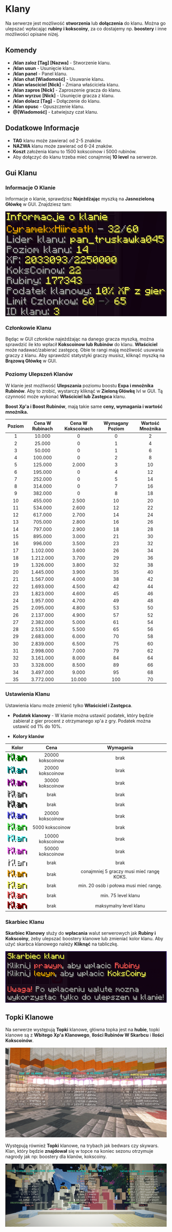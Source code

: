# Klany
Na serwerze jest możliwość **stworzenia** lub **dołączenia** do klanu. Można go ulepszać wpłacając **rubiny i kokscoiny**, za co dostajemy np. **boostery** i inne możliwości opisane niżej.

## Komendy

- **/klan zaloz [Tag] [Nazwa]** - Stworzenie klanu.
- **/klan usun** - Usunięcie klanu.
- **/klan panel** - Panel klanu.
- **/klan chat [Wiadomość]** - Usuwanie klanu.
- **/klan wlasciciel [Nick]** - Zmiana właściciela klanu.
- **/klan zapros [Nick]** - Zaproszenie gracza do klanu.
- **/klan wyrzuc [Nick]** - Usunięcie gracza z klanu.
- **/klan dolacz [Tag]** - Dołączenie do klanu.
- **/klan opusc** - Opuszczenie klanu.
- **@[Wiadomość]** - Łatwiejszy czat klanu. 

## Dodatkowe Informacje
- **TAG** klanu może zawierać od 2-5 znaków. 
- **NAZWA** klanu może zawierać od 6-24 znaków. 
- **Koszt** założenia klanu to 1500 kokscoinow i 5000 rubinów. 
- Aby dołączyć do klanu trzeba mieć conajmniej **10 level** na serwerze. 

## Gui Klanu

### Informacje O Klanie

Informacje o klanie, sprawdzisz **Najeżdżając** myszką na **Jasnozieloną Główkę** w GUI. Znajdziesz tam: 

![Informacje](/assets/klany/klan-informacje.png)

### Członkowie Klanu
Będąc w GUI członków najeżdżając na danego gracza myszką, można sprawdzić ile kto wpłacił **Kokscoinow lub Rubinów** do klanu. **Właściciel** może nadawać/zabierać zastępcę. Obie te rangi mają możliwość usuwania graczy z klanu. Aby sprawdzić statystyki graczy musisz, kliknąć myszką na **Brązową Główkę** w GUI.

### Poziomy Ulepszeń Klanów 

W klanie jest możliwość **Ulepszania** poziomu boostu **Expa i mnożnika Rubinów**. Aby to zrobić, wystarczy kliknąć w **Zieloną Główkę** lvl w GUI. Tą czynność może wykonać **Właściciel lub Zastępca** klanu.

**Boost Xp'a i Boost Rubinów**, mają takie same **ceny, wymagania i wartość mnożnika.**

| Poziom | Cena W Rubinach | Cena W Kokscoinach | Wymagany Poziom | Wartość Mnożnika |
|:------:|:---------------:|:------------------:|:---------------:|:----------------:|
|   1    |     10.000      |         0          |        0        |        2         |
|   2    |     25.000      |         0          |        1        |        4         |
|   3    |     50.000      |         0          |        1        |        6         | 
|   4    |     100.000     |         0          |        2        |        8         |
|   5    |     125.000     |       2.000        |        3        |        10        | 
|   6    |     195.000     |         0          |        4        |        12        |
|   7    |     252.000     |         0          |        5        |        14        | 
|   8    |     314.000     |         0          |        7        |        16        |
|   9    |     382.000     |         0          |        8        |        18        |
|   10   |     455.000     |       2.500        |       10        |        20        |
|   11   |     534.000     |       2.600        |       12        |        22        |
|   12   |     617.000     |       2.700        |       14        |        24        | 
|   13   |     705.000     |       2.800        |       16        |        26        | 
|   14   |     797.000     |       2.900        |       18        |        28        | 
|   15   |     895.000     |       3.000        |       21        |        30        |
|   16   |     996.000     |       3.500        |       23        |        32        | 
|   17   |    1.102.000    |       3.600        |       26        |        34        | 
|   18   |    1.212.000    |       3.700        |       29        |        36        | 
|   19   |    1.326.000    |       3.800        |       32        |        38        |
|   20   |    1.445.000    |       3.900        |       35        |        40        | 
|   21   |    1.567.000    |       4.000        |       38        |        42        |
|   22   |    1.693.000    |       4.500        |       42        |        44        | 
|   23   |    1.823.000    |       4.600        |       45        |        46        | 
|   24   |    1.957.000    |       4.700        |       49        |        48        |
|   25   |    2.095.000    |       4.800        |       53        |        50        |
|   26   |    2.137.000    |       4.900        |       57        |        52        |
|   27   |    2.382.000    |       5.000        |       61        |        54        |
|   28   |    2.531.000    |       5.500        |       65        |        56        | 
|   29   |    2.683.000    |       6.000        |       70        |        58        |
|   30   |    2.839.000    |       6.500        |       75        |        60        |
|   31   |    2.998.000    |       7.000        |       79        |        62        |
|   32   |    3.161.000    |       8.000        |       84        |        64        |
|   33   |    3.328.000    |       8.500        |       89        |        66        | 
|   34   |    3.497.000    |       9.000        |       95        |        68        | 
|   35   |    3.772.000    |       10.000       |       100       |        70        |

### Ustawienia Klanu

Ustawienia klanu może zmienić tylko **Właściciel i Zastępca**.

- **Podatek klanowy** - W klanie można ustawić podatek, który będzie zabierał z gier procent z otrzymanego xp'a z gry. Podatek można ustawić od 1% do 10%. 

- **Kolory klanów** 

|                 Kolor                 |       Cena       |                 Wymagania                 |
|:-------------------------------------:|:----------------:|:-----------------------------------------:|
|  ![kolor1](/assets/klany/color1.png)  | 20000 kokscoinow |                   brak                    |
|  ![kolor2](/assets/klany/color2.png)  | 20000 kokscoinow |                   brak                    |
|  ![kolor3](/assets/klany/color3.png)  | 30000 kokscoinow |                   brak                    |
|  ![kolor4](/assets/klany/color4.png)  |       brak       |                   brak                    | 
|  ![kolor5](/assets/klany/color5.png)  |       brak       |                   brak                    |
|  ![kolor6](/assets/klany/color6.png)  | 20000 kokscoinow |                   brak                    |
|  ![kolor7](/assets/klany/color7.png)  | 5000 kokscoinow  |                   brak                    |
|  ![kolor8](/assets/klany/color8.png)  | 10000 kokscoinow |                   brak                    |
|  ![kolor9](/assets/klany/color9.png)  | 50000 kokscoinow |                   brak                    |
| ![kolor10](/assets/klany/color10.png) |       brak       |                   brak                    |
| ![kolor11](/assets/klany/color11.png) |       brak       | conajmniej 5 graczy musi mieć rangę KOKS. |
| ![kolor12](/assets/klany/color12.png) |       brak       |  min. 20 osób i połowa musi mieć rangę.   |
| ![kolor13](/assets/klany/color13.png) |       brak       |            min. 75 level klanu            |
| ![kolor14](/assets/klany/color14.png) |       brak       |          maksymalny level klanu           |


### Skarbiec Klanu

**Skarbiec Klanowy** służy do **wpłacania** walut serwerowych jak **Rubiny i Kokscoiny**, żeby ulepszać boostery klanowe lub zmieniać kolor klanu. Aby użyć skarbca klanowego należy **Kliknąć** na tabliczkę. 

![Skarbiec](/assets/klany/klan-skarbiec1.png)

## Topki Klanowe

Na serwerze występują **Topki** klanowe, główna topka jest na **hubie**, topki klanowe są z **Wbitego Xp'a Klanowego**, **Ilości Rubinów W Skarbcu** i **Ilości Kokscoinów**. 

![Topki klanu](/assets/klany/klan-ss.png)

Występują również **Topki** klanowe, na trybach jak bedwars czy skywars. Klan, który będzie **znajdował** się w topce na koniec sezonu otrzymuje nagrody jak np: boostery dla klanów, kokscoiny.

![Topki klanu2](/assets/klany/klan-topki2.png)
